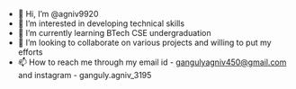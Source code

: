 - 👋 Hi, I’m @agniv9920
- 👀 I’m interested in developing technical skills
- 🌱 I’m currently learning BTech CSE undergraduation
- 💞️ I’m looking to collaborate on various projects and willing to put my efforts
- 📫 How to reach me through my email id - gangulyagniv450@gmail.com and instagram - ganguly.agniv_3195

<!---
agniv9920/agniv9920 is a ✨ special ✨ repository because its `README.md` (this file) appears on your GitHub profile.
You can click the Preview link to take a look at your changes.
--->
